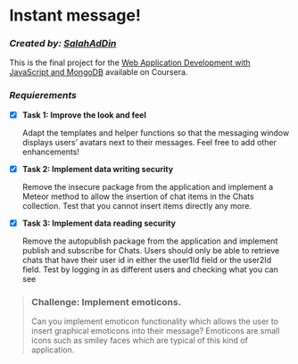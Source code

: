 # Instant message!

### *Created by: [SalahAdDin](https://github.com/SalahAdDin/)*

This is the final project for the [Web Application Development with JavaScript and MongoDB](https://www.coursera.org/learn/web-application-development) available
on Coursera.

### _Requierements_

- [x] **Task 1: Improve the look and feel**

    Adapt the templates and helper functions so that the messaging window displays users’ avatars next to their messages. Feel free to add other enhancements!

- [x] **Task 2: Implement data writing security**

    Remove the insecure package from the application and implement a Meteor method to allow the insertion of chat items in the Chats collection. Test that you cannot insert items directly any more.

- [x] **Task 3: Implement data reading security**

    Remove the autopublish package from the application and implement publish and subscribe for Chats. Users should only be able to retrieve chats that have their user id in either the user1Id field or the user2Id field. Test by logging in as different users and checking what you can see

> ### Challenge: Implement emoticons.
> Can you implement emoticon functionality which allows the user to insert graphical emoticons into their message? Emoticons are small icons such as smiley faces which are typical of this kind of application.
